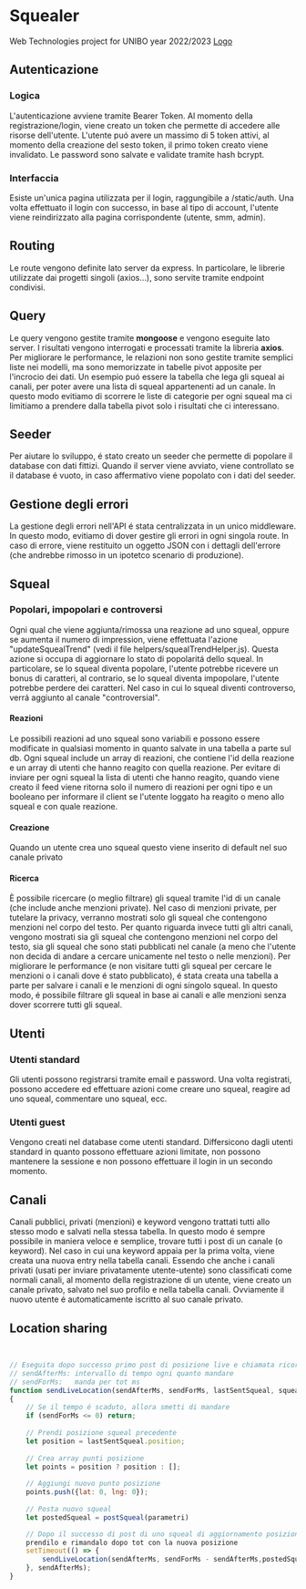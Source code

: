 # Squealer
Web Technologies project for UNIBO year 2022/2023
[Logo](./frontend/app/public/logo512.png)
## Autenticazione

### Logica
L'autenticazione avviene tramite Bearer Token. Al momento della registrazione/login,
viene creato un token che permette di accedere alle risorse dell'utente.
L'utente puó avere un massimo di 5 token attivi, al momento della creazione del sesto token, 
il primo token creato viene invalidato. Le password sono salvate e validate tramite hash bcrypt.

### Interfaccia
Esiste un'unica pagina utilizzata per il login, raggungibile a /static/auth.
Una volta effettuato il login con successo, in base al tipo di account, l'utente viene reindirizzato
alla pagina corrispondente (utente, smm, admin).

## Routing
Le route vengono definite lato server da express. In particolare, le librerie utilizzate
dai progetti singoli (axios...), sono servite tramite endpoint condivisi.

## Query
Le query vengono gestite tramite **mongoose** e vengono eseguite lato server. I risultati
vengono interrogati e processati tramite la libreria **axios**.
Per migliorare le performance, le relazioni non sono gestite tramite semplici liste nei modelli,
ma sono memorizzate in tabelle pivot apposite per l'incrocio dei dati.
Un esempio puó essere la tabella che lega gli squeal ai canali, per poter avere una lista di squeal
appartenenti ad un canale. In questo modo evitiamo di scorrere le liste di categorie per 
ogni squeal ma ci limitiamo a prendere dalla tabella pivot solo i risultati che ci interessano.

## Seeder
Per aiutare lo sviluppo, é stato creato un seeder che permette di popolare il database con dati 
fittizi. Quando il server viene avviato, viene controllato se il database é vuoto, in caso affermativo
viene popolato con i dati del seeder.

## Gestione degli errori
La gestione degli errori nell'API é stata centralizzata in un unico middleware. In questo modo,
evitiamo di dover gestire gli errori in ogni singola route. In caso di errore, viene restituito
un oggetto JSON con i dettagli dell'errore (che andrebbe rimosso in un ipotetco scenario di produzione).

## Squeal

### Popolari, impopolari e controversi
Ogni qual che viene aggiunta/rimossa una reazione ad uno squeal, oppure se aumenta il numero di impression,
viene effettuata l'azione "updateSquealTrend" (vedi il file helpers/squealTrendHelper.js). Questa azione si occupa di aggiornare lo stato di popolaritá
dello squeal. In particolare, se lo squeal diventa popolare, l'utente potrebbe ricevere un bonus di caratteri,
al contrario, se lo squeal diventa impopolare, l'utente potrebbe perdere dei caratteri.
Nel caso in cui lo squeal diventi controverso, verrá aggiunto al canale "controversial".


#### Reazioni
Le possibili reazioni ad uno squeal sono variabili e possono essere modificate in qualsiasi momento 
in quanto salvate in una tabella a parte sul db.
Ogni squeal include un array di reazioni, che contiene l'id della reazione e un array di utenti che hanno reagito con quella reazione.
Per evitare di inviare per ogni squeal la lista di utenti che hanno reagito, quando viene creato il feed viene ritorna solo il numero di reazioni per ogni tipo
e un booleano per informare il client se l'utente loggato ha reagito o meno allo squeal e con quale reazione.

#### Creazione
Quando un utente crea uno squeal questo viene inserito di default nel suo canale privato

#### Ricerca
È possibile ricercare (o meglio filtrare) gli squeal tramite l'id di un canale (che include anche menzioni private).
Nel caso di menzioni private, per tutelare la privacy, verranno mostrati solo gli squeal che contengono menzioni nel corpo del testo.
Per quanto riguarda invece tutti gli altri canali, vengono mostrati sia gli squeal che contengono menzioni nel corpo del testo,
sia gli squeal che sono stati pubblicati nel canale (a meno che l'utente non decida di andare a cercare unicamente nel testo o nelle menzioni).
Per migliorare le performance (e non visitare tutti gli squeal per cercare le menzioni o i canali dove é stato pubblicato),
é stata creata una tabella a parte per salvare i canali e le menzioni di ogni singolo squeal. In questo modo, é possibile
filtrare gli squeal in base ai canali e alle menzioni senza dover scorrere tutti gli squeal.

## Utenti

### Utenti standard
Gli utenti possono registrarsi tramite email e password. Una volta registrati, possono accedere
ed effettuare azioni come creare uno squeal, reagire ad uno squeal, commentare uno squeal, ecc.

### Utenti guest
Vengono creati nel database come utenti standard. Differsicono dagli utenti standard in quanto
possono effettuare azioni limitate, non possono mantenere la sessione e non possono effettuare il login
in un secondo momento. 


## Canali
Canali pubblici, privati (menzioni) e keyword vengono trattati tutti allo stesso modo e salvati nella stessa tabella.
In questo modo é sempre possibile in maniera veloce e semplice, trovare tutti i post di un canale (o keyword).
Nel caso in cui una keyword appaia per la prima volta, viene creata una nuova entry nella tabella canali.
Essendo che anche i canali privati (usati per inviare privatamente utente-utente) sono classificati come normali canali,
al momento della registrazione di un utente, viene creato un canale privato, salvato nel suo profilo e nella tabella canali.
Ovviamente il nuovo utente é automaticamente iscritto al suo canale privato.

## Location sharing
``` javascript


// Eseguita dopo successo primo post di posizione live e chiamata ricorsivamente
// sendAfterMs: intervallo di tempo ogni quanto mandare
// sendForMs:   manda per tot ms
function sendLiveLocation(sendAfterMs, sendForMs, lastSentSqueal, squealSentCount) 
{
    // Se il tempo é scaduto, allora smetti di mandare
    if (sendForMs <= 0) return;
    
    // Prendi posizione squeal precedente
    let position = lastSentSqueal.position;
    
    // Crea array punti posizione
    let points = position ? position : [];
    
    // Aggiungi nuovo punto posizione
    points.push({lat: 0, lng: 0});
    
    // Posta nuovo squeal
    let postedSqueal = postSqueal(parametri)

    // Dopo il successo di post di uno squeal di aggiornamento posizione,
    prendilo e rimandalo dopo tot con la nuova posizione
    setTimeout(() => {
        sendLiveLocation(sendAfterMs, sendForMs - sendAfterMs,postedSqueal, squealSentCount + 1);
    }, sendAfterMs);
}

        
```
